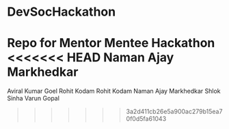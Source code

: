 # DevSocHackathon

Repo for Mentor Mentee Hackathon
<<<<<<< HEAD
Naman Ajay Markhedkar
=======
Aviral Kumar Goel
Rohit Kodam
Rohit Kodam
Naman Ajay Markhedkar
Shlok Sinha
Varun Gopal

>>>>>>> 3a2d411cb26e5a900ac279b15ea70f0d5fa61043
